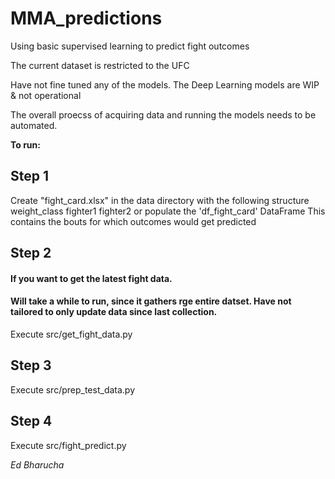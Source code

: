 # MMA_predictions
Using basic supervised learning to predict fight outcomes

The current dataset is restricted to the UFC

Have not fine tuned any of the models.
The Deep Learning models are WIP & not operational

The overall proecss of acquiring data and running the models needs to be automated.  

<b>To run:</b>

## Step 1
Create "fight_card.xlsx" in the data directory with the following structure
weight_class      fighter1    fighter2
or populate the 'df_fight_card' DataFrame
This contains the bouts for which outcomes would get predicted

## Step 2
#### If you want to get the latest fight data. 
#### Will take a while to run, since it gathers rge  entire datset.  Have not tailored  to only update data since last collection.
Execute src/get_fight_data.py  

## Step 3
Execute src/prep_test_data.py

## Step 4
Execute src/fight_predict.py

<i>Ed Bharucha</i> 